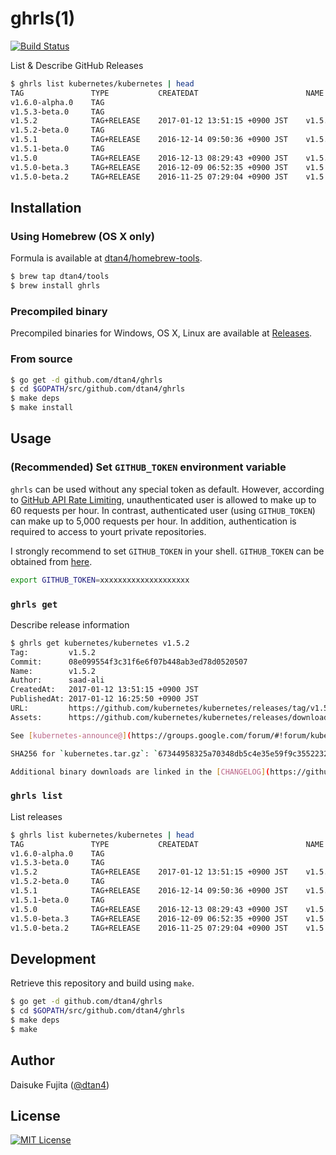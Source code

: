 # ghrls(1)

[![Build Status](https://travis-ci.org/dtan4/ghrls.svg?branch=master)](https://travis-ci.org/dtan4/ghrls)

List & Describe GitHub Releases

```bash
$ ghrls list kubernetes/kubernetes | head
TAG               TYPE           CREATEDAT                        NAME
v1.6.0-alpha.0    TAG
v1.5.3-beta.0     TAG
v1.5.2            TAG+RELEASE    2017-01-12 13:51:15 +0900 JST    v1.5.2
v1.5.2-beta.0     TAG
v1.5.1            TAG+RELEASE    2016-12-14 09:50:36 +0900 JST    v1.5.1
v1.5.1-beta.0     TAG
v1.5.0            TAG+RELEASE    2016-12-13 08:29:43 +0900 JST    v1.5.0
v1.5.0-beta.3     TAG+RELEASE    2016-12-09 06:52:35 +0900 JST    v1.5.0-beta.3
v1.5.0-beta.2     TAG+RELEASE    2016-11-25 07:29:04 +0900 JST    v1.5.0-beta.2
```

## Installation

### Using Homebrew (OS X only)

Formula is available at [dtan4/homebrew-tools](https://github.com/dtan4/homebrew-tools).

```bash
$ brew tap dtan4/tools
$ brew install ghrls
```

### Precompiled binary

Precompiled binaries for Windows, OS X, Linux are available at [Releases](https://github.com/dtan4/ghrls/releases).

### From source

```bash
$ go get -d github.com/dtan4/ghrls
$ cd $GOPATH/src/github.com/dtan4/ghrls
$ make deps
$ make install
```

## Usage

### (Recommended) Set `GITHUB_TOKEN` environment variable

`ghrls` can be used without any special token as default. However, according to [GitHub API Rate Limiting](https://developer.github.com/v3/#rate-limiting), unauthenticated user is allowed to make up to 60 requests per hour. In contrast, authenticated user (using `GITHUB_TOKEN`) can make up to 5,000 requests per hour.
In addition, authentication is required to access to yourt private repositories.

I strongly recommend to set `GITHUB_TOKEN` in your shell. `GITHUB_TOKEN` can be obtained from [here](https://github.com/settings/tokens).

```bash
export GITHUB_TOKEN=xxxxxxxxxxxxxxxxxxxx
```

### `ghrls get`

Describe release information

```bash
$ ghrls get kubernetes/kubernetes v1.5.2
Tag:         v1.5.2
Commit:      08e099554f3c31f6e6f07b448ab3ed78d0520507
Name:        v1.5.2
Author:      saad-ali
CreatedAt:   2017-01-12 13:51:15 +0900 JST
PublishedAt: 2017-01-12 16:25:50 +0900 JST
URL:         https://github.com/kubernetes/kubernetes/releases/tag/v1.5.2
Assets:      https://github.com/kubernetes/kubernetes/releases/download/v1.5.2/kubernetes.tar.gz

See [kubernetes-announce@](https://groups.google.com/forum/#!forum/kubernetes-announce) and [CHANGELOG](https://github.com/kubernetes/kubernetes/blob/master/CHANGELOG.md#v152) for details.

SHA256 for `kubernetes.tar.gz`: `67344958325a70348db5c4e35e59f9c3552232cdc34defb8a0a799ed91c671a3`

Additional binary downloads are linked in the [CHANGELOG](https://github.com/kubernetes/kubernetes/blob/master/CHANGELOG.md#downloads-for-v152).
```

### `ghrls list`

List releases


```bash
$ ghrls list kubernetes/kubernetes | head
TAG               TYPE           CREATEDAT                        NAME
v1.6.0-alpha.0    TAG
v1.5.3-beta.0     TAG
v1.5.2            TAG+RELEASE    2017-01-12 13:51:15 +0900 JST    v1.5.2
v1.5.2-beta.0     TAG
v1.5.1            TAG+RELEASE    2016-12-14 09:50:36 +0900 JST    v1.5.1
v1.5.1-beta.0     TAG
v1.5.0            TAG+RELEASE    2016-12-13 08:29:43 +0900 JST    v1.5.0
v1.5.0-beta.3     TAG+RELEASE    2016-12-09 06:52:35 +0900 JST    v1.5.0-beta.3
v1.5.0-beta.2     TAG+RELEASE    2016-11-25 07:29:04 +0900 JST    v1.5.0-beta.2
```

## Development

Retrieve this repository and build using `make`.

```bash
$ go get -d github.com/dtan4/ghrls
$ cd $GOPATH/src/github.com/dtan4/ghrls
$ make deps
$ make
```

## Author

Daisuke Fujita ([@dtan4](https://github.com/dtan4))

## License

[![MIT License](http://img.shields.io/badge/license-MIT-blue.svg?style=flat)](LICENSE)
